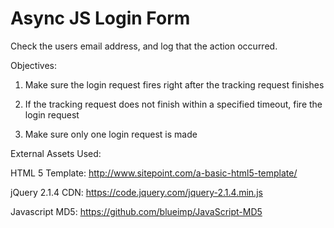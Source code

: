 # Async JS Login Form

Check the users email address, and log that the action occurred. 

Objectives: 

1. Make sure the login request fires right after the tracking request finishes

2. If the tracking request does not finish within a specified timeout, fire the login request

3. Make sure only one login request is made

External Assets Used:

HTML 5 Template: http://www.sitepoint.com/a-basic-html5-template/

jQuery 2.1.4 CDN: https://code.jquery.com/jquery-2.1.4.min.js

Javascript MD5: https://github.com/blueimp/JavaScript-MD5

